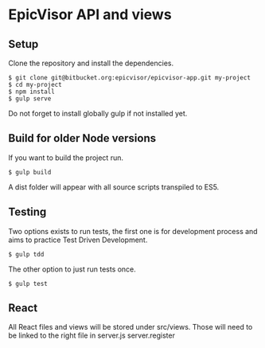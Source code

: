 EpicVisor API and views
======================
Setup
-----
Clone the repository and install the dependencies.

    $ git clone git@bitbucket.org:epicvisor/epicvisor-app.git my-project
    $ cd my-project
    $ npm install
    $ gulp serve

Do not forget to install globally gulp if not installed yet.

Build for older Node versions
-----
If you want to build the project run.

    $ gulp build

A dist folder will appear with all source scripts transpiled to ES5.

Testing
---------
Two options exists to run tests, the first one is for development process and aims to practice Test Driven Development.

    $ gulp tdd

The other option to just run tests once.
    
    $ gulp test

React
---------------
All React files and views will be stored under src/views. Those will need to be linked to the right file in server.js server.register